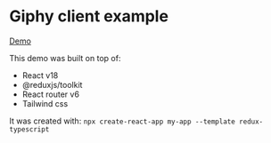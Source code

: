 # Giphy client example
[Demo](https://eran-or.github.io/giphy-client/) 


This demo was built on top of:
- React v18 
- @reduxjs/toolkit
- React router v6
- Tailwind css

It was created with:
` npx create-react-app my-app --template redux-typescript `